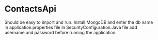 # ContactsApi
Should be easy to import and run.
Install MongoDB and enter the db name in application.properties file
In SecurityConfiguration.Java file add username and password before running the application
